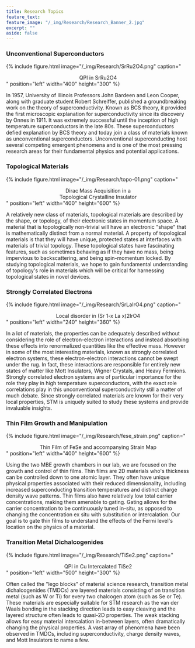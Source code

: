 ```yaml
---
title: Research Topics
feature_text:
feature_image: "/_img/Research/Research_Banner_2.jpg"
excerpt: ""
aside: false
---
```


### Unconventional Superconductors

{% include figure.html image="/_img/Research/SrRu2O4.png" caption="<center>QPI in SrRu2O4</center>" position="left" width="400" height="300" %}  

In 1957, University of Illinois Professors John Bardeen and Leon Cooper, along with graduate student Robert Schreiffer, published a groundbreaking work on the theory of superconductivity. Known as BCS theory, it provided the first microscopic explanation for superconductivity since its discovery by Onnes in 1911. It was extremely successful until the inception of high temperature superconductors in the late 80s. These superconductors defied explanation by BCS theory and today join a class of materials known as unconventional superconductors. Unconventional superconducting host several competing emergent phenomena and is one of the most pressing research areas for their fundamental physics and potential applications.


### Topological Materials  

{% include figure.html image="/_img/Research/topo-01.png" caption="<center>Dirac Mass Acquisition in a <br> Topological Crystalline Insulator</center>" position="left" width="400" height="600" %}

A relatively new class of materials, topological materials are described by the shape, or topology, of their electronic states in momentum space. A material that is topologically non-trivial will have an electronic "shape" that is mathematically distinct from a normal material. A property of topological materials is that they will have unique, protected states at interfaces with materials of trivial topology. These topological states have fascinating features, such as sometimes behaving as if they have no mass, being impervious to backscattering, and being spin-momentum locked. By studying topological materials, we hope to gain fundamental understanding of topology's role in materials which will be critical for harnessing topological states in novel devices.


### Strongly Correlated Electrons  

{% include figure.html image="/_img/Research/SrLaIrO4.png" caption="<center>Local disorder in (Sr 1-x La x)2IrO4</center>" position="left" width="240" height="360" %}

 In a lot of materials, the properties can be adequately described without considering the role of electron-electron interactions and instead absorbing these effects into renormalized quantities like the effective mass. However in some of the most interesting materials, known as strongly correlated electron systems, these electron-electron interactions cannot be swept under the rug. In fact, these interactions are responsible for entirely new states of matter like  Mott Insulators, Wigner Crystals, and Heavy Fermions. Strongly correlated electron systems are of particular importance for the role they play in high temperature superconductors, with the exact role correlations play in this unconventional superconductivity still a matter of much debate. Since strongly correlated materials are known for their very local properties, STM is uniquely suited to study these systems and provide invaluable insights.  



### Thin Film Growth and Manipulation  

{% include figure.html image="/_img/Research/fese_strain.png" caption="<center>Thin Film of FeSe and accompanying Strain Map</center>" position="left" width="400" height="600" %}

Using the two MBE growth chambers in our lab, we are focused on the growth and control of thin films. Thin films are 2D materials who's thickness can be controlled down to one atomic layer. They often have unique physical properties associated with their reduced dimensionality, including increased superconducting transition temperatures and distinct charge density wave patterns. Thin films also have relatively low total carrier concentrations, making them amenable to gating. Gating allows for the carrier concentration to be continuously tuned in-situ, as opposed to changing the concentration ex situ with substitution or intercalation. Our goal is to gate thin films to understand the effects of the Fermi level's location on the physics of a material.



### Transition Metal Dichalcogenides  

{% include figure.html image="/_img/Research/TiSe2.png" caption="<center>QPI in Cu Intercalated TiSe2</center>" position="left" width="500" height="300" %}

Often called the "lego blocks" of material science research, transition metal dichalcogenides (TMDCs) are layered materials consisting of on transition metal (such as W or Ti) for every two chalcogen atom (such as Se or Te). These materials are especially suitable for STM research as the van der Waals bonding in the stacking direction leads to easy cleaving and the layered structure often leads to quasi-2D properties. The weak stacking allows for easy material intercalation in-between layers, often dramatically changing the physical properties. A vast array of phenomena have been observed in TMDCs, including superconductivity, charge density waves, and Mott Insulators to name a few.  
